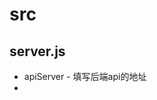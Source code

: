 <!--
 * @Date: 2020-10-09 23:06:56
 * @LastEditors: cyf
 * @LastEditTime: 2020-10-09 23:10:34
 * @FilePath: \cyf-cloud.front\src\README.md
 * @Description: What is mind? No matter. What is matter? Nevermind.
-->
# src

## server.js

* apiServer - 填写后端api的地址
* 